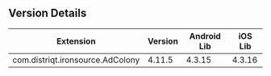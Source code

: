 ## Version Details

| Extension | Version | Android Lib | iOS Lib |
| --- | --- | --- | --- |
| com.distriqt.ironsource.AdColony | 4.11.5 | 4.3.15 | 4.3.16 |
